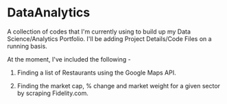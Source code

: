 # DataAnalytics
A collection of codes that I'm currently using to build up my Data Science/Analytics Portfolio. I'll be adding Project Details/Code Files on a running basis.

At the moment, I've included the following - 

1) Finding a list of Restaurants using the Google Maps API.

2) Finding the market cap, % change and market weight for a given sector by scraping Fidelity.com.

